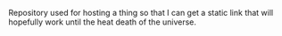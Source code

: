 Repository used for hosting a thing so that I can get a static link that will hopefully work until the heat death of the universe.
